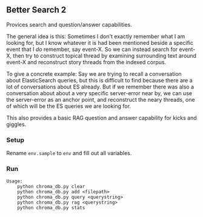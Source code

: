 ## Better Search 2
Provices search and question/answer capabilities.

The general idea is this: Sometimes I don't exactly remember what I am looking for, but I know whatever it is had been mentioned beside a specific event that I _do_ remember, say event-X. So we can instead search for event-X, then try to construct topical thread by examining surrounding text around event-X and reconstruct story threads from the indexed corpus.


To give a concrete example: Say we are trying to recall a conversation about ElasticSearch queries, but this is difficult to find because there are a lot of conversations about ES already. But if we remember there was also a conversation about about a very specific server-error near by, we can use the server-error as an anchor point, and reconstruct the neary threads, one of which will be the ES queries we are looking for.
 

This also provides a basic RAG question and answer capability for kicks and giggles.


### Setup
Rename `env.sample` to `env` and fill out all variables.


### Run
```
Usage:
    python chroma_db.py clear
    python chroma_db.py add <filepath>
    python chroma_db.py query <querystring>
    python chroma_db.py rag <querystring>
    python chroma_db.py stats
```
